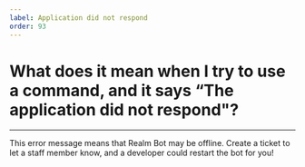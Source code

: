 ```yaml
---
label: Application did not respond
order: 93
---
```


# What does it mean when I try to use a command, and it says “The application did not respond"?

---

This error message means that Realm Bot may be offline. Create a ticket to let a staff member know, and a developer could restart the bot for you!

